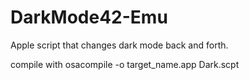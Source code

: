 # DarkMode42-Emu
Apple script that changes dark mode back and forth.

compile with
              osacompile -o target_name.app Dark.scpt
